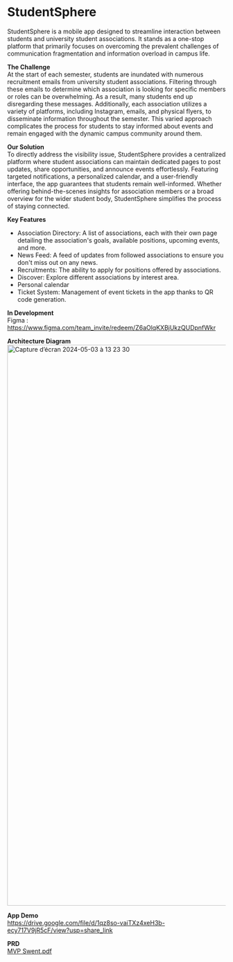 # StudentSphere

StudentSphere is a mobile app designed to streamline interaction between students and university student associations. It stands as a one-stop platform that primarily focuses on overcoming the prevalent challenges of communication fragmentation and information overload in campus life.

**The Challenge** \
At the start of each semester, students are inundated with numerous recruitment emails from university student associations. Filtering through these emails to determine which association is looking for specific members or roles can be overwhelming. As a result, many students end up disregarding these messages. Additionally, each association utilizes a variety of platforms, including Instagram, emails, and physical flyers, to disseminate information throughout the semester. This varied approach complicates the process for students to stay informed about events and remain engaged with the dynamic campus community around them.

**Our Solution** \
To directly address the visibility issue, StudentSphere provides a centralized platform where student associations can maintain dedicated pages to post updates, share opportunities, and announce events effortlessly. Featuring targeted notifications, a personalized calendar, and a user-friendly interface, the app guarantees that students remain well-informed. Whether offering behind-the-scenes insights for association members or a broad overview for the wider student body, StudentSphere simplifies the process of staying connected.

**Key Features** 
-	Association Directory: A list of associations, each with their own page detailing the association's goals, available positions, upcoming events, and more.
-	News Feed: A feed of updates from followed associations to ensure you don't miss out on any news.
-	Recruitments: The ability to apply for positions offered by associations.
-	Discover: Explore different associations by interest area.
-	Personal calendar
-	Ticket System: Management of event tickets in the app thanks to QR code generation.

**In Development** \
Figma : https://www.figma.com/team_invite/redeem/Z6aOlqKXBjUkzQUDpnfWkr

**Architecture Diagram** \
<img width="1291" alt="Capture d’écran 2024-05-03 à 13 23 30" src="https://github.com/The-Software-Enterprise/assos/assets/91310864/88f8ed79-8504-4966-897f-4e1aeb3b26c8">

**App Demo** \
https://drive.google.com/file/d/1qz8so-vaiTXz4xeH3b-ecy717V9jR5cF/view?usp=share_link

**PRD** \
[MVP Swent.pdf](https://github.com/The-Software-Enterprise/assos/files/15370886/MVP.Swent.pdf)
